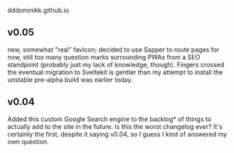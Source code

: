 dddominikk.github.io

## v0.05
new, somewhat "real" favicon; decided to use Sapper to route pages for now, still too many question marks surrounding PWAs from a SEO standpoint (probably just my lack of knowledge, though). Fingers crossed the eventual migration to Sveltekit is gentler than my attempt to install the unstable pre-alpha build was earlier today.

## v0.04

Added this custom Google Search engine to the backlog* of things to actually add to the site in the future. Is this the worst changelog ever? It's certainly the first, despite it saying v0.04, so I guess I kind of answered my own question.

<script async src="https://cse.google.com/cse.js?cx=de950d3cb67f763a4"></script>
<div class="gcse-searchresults-only"></div>

